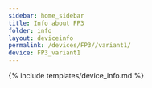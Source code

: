 ```yaml
---
sidebar: home_sidebar
title: Info about FP3
folder: info
layout: deviceinfo
permalink: /devices/FP3//variant1/
device: FP3_variant1
---
```

{% include templates/device_info.md %}

